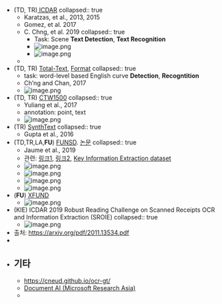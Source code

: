 - (TD, TR)[ ICDAR](https://rrc.cvc.uab.es/?ch=14)
  collapsed:: true
	- Karatzas, et al., 2013, 2015
	- Gomez, et al. 2017
	- C. Chng, et al. 2019
	  collapsed:: true
		- Task: Scene **Text Detection**, **Text Recognition**
		- ![image.png](../assets/image_1669688249022_0.png)
		- ![image.png](../assets/image_1669688360996_0.png)
	-
- (TD, TR) [Total-Text](https://github.com/cs-chan/Total-Text-Dataset), [Format](https://github.com/cs-chan/Total-Text-Dataset/tree/master/Groundtruth/Text)
  collapsed:: true
	- task: word-level based English curve **Detection**, **Recogntition**
	- Ch’ng and Chan, 2017
	- ![image.png](../assets/image_1669695396157_0.png)
- (TD, TR) [CTW1500](https://github.com/Yuliang-Liu/Curve-Text-Detector)
  collapsed:: true
	- Yuliang et al., 2017
	- annotation: point, text
	- ![image.png](../assets/image_1669785674526_0.png)
- (TR) [SynthText](https://www.robots.ox.ac.uk/~vgg/data/scenetext/)
  collapsed:: true
	- Gupta et al., 2016
- (TD,TR,LA,**FU**) [FUNSD](https://guillaumejaume.github.io/FUNSD/). [논문](https://arxiv.org/abs/1905.13538)
  collapsed:: true
	- Jaume et al., 2019
	- 관련: [링크1](https://www.arxiv-vanity.com/papers/2010.05322/), [링크2](https://www.kaggle.com/code/lonelvino/funsd-analyse-dataset), [Key Information Extraction dataset](https://github.com/PaddlePaddle/PaddleOCR/blob/release/2.6/doc/doc_en/dataset/kie_datasets_en.md)
	- ![image.png](../assets/image_1669705094854_0.png)
	- ![image.png](../assets/image_1669705466141_0.png)
	- ![image.png](../assets/image_1669626078006_0.png)
	- ![image.png](../assets/image_1669626041613_0.png)
- (**FU**) [XFUND](https://github.com/doc-analysis/XFUND)
	- ![image.png](../assets/image_1669787230501_0.png)
- (KIE) ICDAR 2019 Robust Reading Challenge on Scanned Receipts OCR and Information Extraction (SROIE)
  collapsed:: true
	- ![image.png](../assets/image_1669786828933_0.png)
- 출처: https://arxiv.org/pdf/2011.13534.pdf
-
- ## 기타
	- https://cneud.github.io/ocr-gt/
	- [Document AI (Microsoft Research Asia)](https://github.com/doc-analysis)
	-